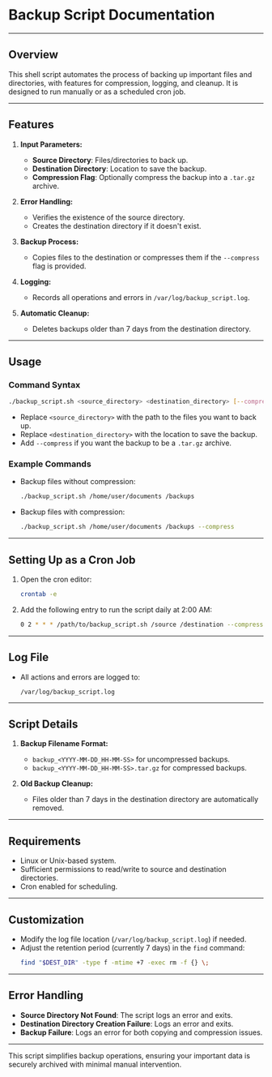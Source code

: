 
# Backup Script Documentation

---

## Overview
This shell script automates the process of backing up important files and directories, with features for compression, logging, and cleanup. It is designed to run manually or as a scheduled cron job.

---

## Features
1. **Input Parameters:**
   - **Source Directory**: Files/directories to back up.
   - **Destination Directory**: Location to save the backup.
   - **Compression Flag**: Optionally compress the backup into a `.tar.gz` archive.

2. **Error Handling:**
   - Verifies the existence of the source directory.
   - Creates the destination directory if it doesn't exist.

3. **Backup Process:**
   - Copies files to the destination or compresses them if the `--compress` flag is provided.

4. **Logging:**
   - Records all operations and errors in `/var/log/backup_script.log`.

5. **Automatic Cleanup:**
   - Deletes backups older than 7 days from the destination directory.

---

## Usage
### Command Syntax
```bash
./backup_script.sh <source_directory> <destination_directory> [--compress]
```
- Replace `<source_directory>` with the path to the files you want to back up.
- Replace `<destination_directory>` with the location to save the backup.
- Add `--compress` if you want the backup to be a `.tar.gz` archive.

### Example Commands
- Backup files without compression:
  ```bash
  ./backup_script.sh /home/user/documents /backups
  ```
- Backup files with compression:
  ```bash
  ./backup_script.sh /home/user/documents /backups --compress
  ```

---

## Setting Up as a Cron Job
1. Open the cron editor:
   ```bash
   crontab -e
   ```
2. Add the following entry to run the script daily at 2:00 AM:
   ```bash
   0 2 * * * /path/to/backup_script.sh /source /destination --compress
   ```

---

## Log File
- All actions and errors are logged to:
  ```plaintext
  /var/log/backup_script.log
  ```

---

## Script Details
1. **Backup Filename Format:**
   - `backup_<YYYY-MM-DD_HH-MM-SS>` for uncompressed backups.
   - `backup_<YYYY-MM-DD_HH-MM-SS>.tar.gz` for compressed backups.

2. **Old Backup Cleanup:**
   - Files older than 7 days in the destination directory are automatically removed.

---

## Requirements
- Linux or Unix-based system.
- Sufficient permissions to read/write to source and destination directories.
- Cron enabled for scheduling.

---

## Customization
- Modify the log file location (`/var/log/backup_script.log`) if needed.
- Adjust the retention period (currently 7 days) in the `find` command:
  ```bash
  find "$DEST_DIR" -type f -mtime +7 -exec rm -f {} \;
  ```

---

## Error Handling
- **Source Directory Not Found**: The script logs an error and exits.
- **Destination Directory Creation Failure**: Logs an error and exits.
- **Backup Failure**: Logs an error for both copying and compression issues.

---

This script simplifies backup operations, ensuring your important data is securely archived with minimal manual intervention.
